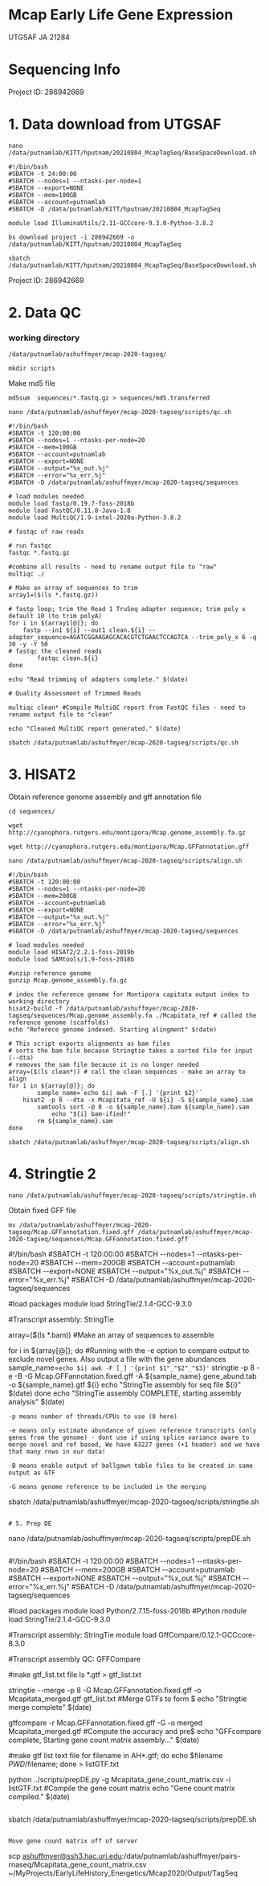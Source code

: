 # Mcap Early Life Gene Expression
UTGSAF JA 21284

# Sequencing Info
   
Project ID: 286942669


# 1. Data download from UTGSAF
```
nano /data/putnamlab/KITT/hputnam/20210804_McapTagSeq/BaseSpaceDownload.sh
```

```
#!/bin/bash
#SBATCH -t 24:00:00
#SBATCH --nodes=1 --ntasks-per-node=1
#SBATCH --export=NONE
#SBATCH --mem=100GB
#SBATCH --account=putnamlab
#SBATCH -D /data/putnamlab/KITT/hputnam/20210804_McapTagSeq

module load IlluminaUtils/2.11-GCCcore-9.3.0-Python-3.8.2

bs download project -i 286942669 -o /data/putnamlab/KITT/hputnam/20210804_McapTagSeq

```

```
sbatch /data/putnamlab/KITT/hputnam/20210804_McapTagSeq/BaseSpaceDownload.sh
```


Project ID: 286942669


# 2. Data QC

### working directory

```/data/putnamlab/ashuffmyer/mcap-2020-tagseq/```

```mkdir scripts```

Make md5 file 

```md5sum  sequences/*.fastq.gz > sequences/md5.transferred```

```
nano /data/putnamlab/ashuffmyer/mcap-2020-tagseq/scripts/qc.sh
```


```
#!/bin/bash
#SBATCH -t 120:00:00
#SBATCH --nodes=1 --ntasks-per-node=20
#SBATCH --mem=100GB
#SBATCH --account=putnamlab
#SBATCH --export=NONE
#SBATCH --output="%x_out.%j"
#SBATCH --error="%x_err.%j"
#SBATCH -D /data/putnamlab/ashuffmyer/mcap-2020-tagseq/sequences

# load modules needed
module load fastp/0.19.7-foss-2018b
module load FastQC/0.11.8-Java-1.8
module load MultiQC/1.9-intel-2020a-Python-3.8.2

# fastqc of raw reads

# run fastqc
fastqc *.fastq.gz

#combine all results - need to rename output file to "raw"
multiqc ./

# Make an array of sequences to trim
array1=($(ls *.fastq.gz)) 

# fastp loop; trim the Read 1 TruSeq adapter sequence; trim poly x default 10 (to trim polyA) 
for i in ${array1[@]}; do
	fastp --in1 ${i} --out1 clean.${i} --adapter_sequence=AGATCGGAAGAGCACACGTCTGAACTCCAGTCA --trim_poly_x 6 -q 30 -y -Y 50 
# fastqc the cleaned reads
        fastqc clean.${i}
done 

echo "Read trimming of adapters complete." $(date)

# Quality Assessment of Trimmed Reads

multiqc clean* #Compile MultiQC report from FastQC files - need to rename output file to "clean"

echo "Cleaned MultiQC report generated." $(date)

```

```
sbatch /data/putnamlab/ashuffmyer/mcap-2020-tagseq/scripts/qc.sh
```

# 3. HISAT2  

Obtain reference genome assembly and gff annotation file 

```
cd sequences/ 

wget http://cyanophora.rutgers.edu/montipora/Mcap.genome_assembly.fa.gz

wget http://cyanophora.rutgers.edu/montipora/Mcap.GFFannotation.gff
```

```
nano /data/putnamlab/ashuffmyer/mcap-2020-tagseq/scripts/align.sh
```

```
#!/bin/bash
#SBATCH -t 120:00:00
#SBATCH --nodes=1 --ntasks-per-node=20
#SBATCH --mem=200GB
#SBATCH --account=putnamlab
#SBATCH --export=NONE
#SBATCH --output="%x_out.%j"
#SBATCH --error="%x_err.%j"
#SBATCH -D /data/putnamlab/ashuffmyer/mcap-2020-tagseq/sequences

# load modules needed
module load HISAT2/2.2.1-foss-2019b
module load SAMtools/1.9-foss-2018b

#unzip reference genome
gunzip Mcap.genome_assembly.fa.gz

# index the reference genome for Montipora capitata output index to working directory
hisat2-build -f /data/putnamlab/ashuffmyer/mcap-2020-tagseq/sequences/Mcap.genome_assembly.fa ./Mcapitata_ref # called the reference genome (scaffolds)
echo "Referece genome indexed. Starting alingment" $(date)

# This script exports alignments as bam files
# sorts the bam file because Stringtie takes a sorted file for input (--dta)
# removes the sam file because it is no longer needed
array=($(ls clean*)) # call the clean sequences - make an array to align
for i in ${array[@]}; do
        sample_name=`echo $i| awk -F [.] '{print $2}'`
	hisat2 -p 8 --dta -x Mcapitata_ref -U ${i} -S ${sample_name}.sam
        samtools sort -@ 8 -o ${sample_name}.bam ${sample_name}.sam
    		echo "${i} bam-ified!"
        rm ${sample_name}.sam
done

```

```
sbatch /data/putnamlab/ashuffmyer/mcap-2020-tagseq/scripts/align.sh
```

# 4. Stringtie 2  

```
nano /data/putnamlab/ashuffmyer/mcap-2020-tagseq/scripts/stringtie.sh
```

Obtain fixed GFF file
```
mv /data/putnamlab/ashuffmyer/mcap-2020-tagseq/Mcap.GFFannotation.fixed.gff /data/putnamlab/ashuffmyer/mcap-2020-tagseq/sequences/Mcap.GFFannotation.fixed.gff```

```
#!/bin/bash
#SBATCH -t 120:00:00
#SBATCH --nodes=1 --ntasks-per-node=20
#SBATCH --mem=200GB
#SBATCH --account=putnamlab
#SBATCH --export=NONE
#SBATCH --output="%x_out.%j"
#SBATCH --error="%x_err.%j"
#SBATCH -D /data/putnamlab/ashuffmyer/mcap-2020-tagseq/sequences

#load packages
module load StringTie/2.1.4-GCC-9.3.0

#Transcript assembly: StringTie

array=($(ls *.bam)) #Make an array of sequences to assemble
 
for i in ${array[@]}; do #Running with the -e option to compare output to exclude novel genes. Also output a file with the gene abundances
        sample_name=`echo $i| awk -F [_] '{print $1"_"$2"_"$3}'`
	stringtie -p 8 -e -B -G Mcap.GFFannotation.fixed.gff -A ${sample_name}.gene_abund.tab -o ${sample_name}.gtf ${i}
        echo "StringTie assembly for seq file ${i}" $(date)
done
echo "StringTie assembly COMPLETE, starting assembly analysis" $(date)
```
-p means number of threads/CPUs to use (8 here)

-e means only estimate abundance of given reference transcripts (only genes from the genome) - dont use if using splice variance aware to merge novel and ref based, We have 63227 genes (+1 header) and we have that many rows in our data!

-B means enable output of ballgown table files to be created in same output as GTF

-G means genome reference to be included in the merging 

```
sbatch /data/putnamlab/ashuffmyer/mcap-2020-tagseq/scripts/stringtie.sh
```

# 5. Prep DE  

```
nano /data/putnamlab/ashuffmyer/mcap-2020-tagseq/scripts/prepDE.sh
```

```
#!/bin/bash
#SBATCH -t 120:00:00
#SBATCH --nodes=1 --ntasks-per-node=20
#SBATCH --mem=200GB
#SBATCH --account=putnamlab
#SBATCH --export=NONE
#SBATCH --output="%x_out.%j"
#SBATCH --error="%x_err.%j"
#SBATCH -D /data/putnamlab/ashuffmyer/mcap-2020-tagseq/sequences

#load packages
module load Python/2.7.15-foss-2018b #Python
module load StringTie/2.1.4-GCC-9.3.0

#Transcript assembly: StringTie
module load GffCompare/0.12.1-GCCcore-8.3.0

#Transcript assembly QC: GFFCompare

#make gtf_list.txt file
ls *.gtf > gtf_list.txt

stringtie --merge -p 8 -G Mcap.GFFannotation.fixed.gff -o Mcapitata_merged.gtf gtf_list.txt #Merge GTFs to form $
echo "Stringtie merge complete" $(date)

gffcompare -r Mcap.GFFannotation.fixed.gff -G -o merged Mcapitata_merged.gtf #Compute the accuracy and pre$
echo "GFFcompare complete, Starting gene count matrix assembly..." $(date)

#make gtf list text file
for filename in AH*.gtf; do echo $filename $PWD/$filename; done > listGTF.txt

python ../scripts/prepDE.py -g Mcapitata_gene_count_matrix.csv -i listGTF.txt #Compile the gene count matrix
echo "Gene count matrix compiled." $(date)
```

```
sbatch /data/putnamlab/ashuffmyer/mcap-2020-tagseq/scripts/prepDE.sh
```

Move gene count matrix off of server  

```
scp ashuffmyer@ssh3.hac.uri.edu:/data/putnamlab/ashuffmyer/pairs-rnaseq/Mcapitata_gene_count_matrix.csv ~/MyProjects/EarlyLifeHistory_Energetics/Mcap2020/Output/TagSeq
```


